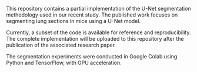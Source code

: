 This repository contains a partial implementation of the U-Net segmentation methodology used in our recent study. The published work focuses on segmenting lung sections in mice using a U-Net model.

Currently, a subset of the code is available for reference and reproducibility. The complete implementation will be uploaded to this repository after the publication of the associated research paper.

The segmentation experiments were conducted in Google Colab using Python and TensorFlow, with GPU acceleration.
